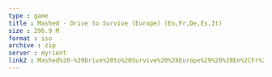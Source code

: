 ```yaml
---
type : game
title : Mashed - Drive to Survive (Europe) (En,Fr,De,Es,It)
size : 296.9 M
format : iso
archive : zip
server : myrient
link2 : Mashed%20-%20Drive%20to%20Survive%20%28Europe%29%20%28En%2CFr%2CDe%2CEs%2CIt%29
---
```


